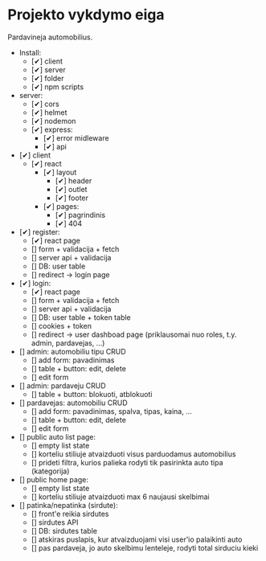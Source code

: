 # Projekto vykdymo eiga

Pardavineja automobilius.

-   Install:
    - [✔]  client
    - [✔]  server
    - [✔]  folder
    - [✔]  npm scripts
-   server:
    - [✔]  cors
    - [✔]  helmet
    - [✔]  nodemon
    - [✔]  express:
        - [✔]  error midleware
        - [✔]  api
- [✔]  client
    - [✔]  react
        - [✔]  layout
            - [✔]  header
            - [✔]  outlet
            - [✔]  footer
        - [✔]  pages:
            - [✔]  pagrindinis
            - [✔]  404
- [✔]  register:
    - [✔]  react page
    - []  form + validacija + fetch
    - []  server api + validacija
    - []  DB: user table
    - []  redirect -> login page
- [✔]  login:
    - [✔]  react page
    - []  form + validacija + fetch
    - []  server api + validacija
    - []  DB: user table + token table
    - []  cookies + token
    - []  redirect -> user dashboad page (priklausomai nuo roles, t.y. admin, pardavejas, ...)
- []  admin: automobiliu tipu CRUD
    - []  add form: pavadinimas
    - []  table + button: edit, delete
    - []  edit form
- []  admin: pardaveju CRUD
    - []  table + button: blokuoti, atblokuoti
- []  pardavejas: automobiliu CRUD
    - []  add form: pavadinimas, spalva, tipas, kaina, ...
    - []  table + button: edit, delete
    - []  edit form
- []  public auto list page:
    - []  empty list state
    - []  korteliu stiliuje atvaizduoti visus parduodamus automobilius
    - []  prideti filtra, kurios palieka rodyti tik pasirinkta auto tipa (kategorija)
- []  public home page:
    - []  empty list state
    - []  korteliu stiliuje atvaizduoti max 6 naujausi skelbimai
- []  patinka/nepatinka (sirdute):
    - []  front'e reikia sirdutes
    - []  sirdutes API
    - []  DB: sirdutes table
    - []  atskiras puslapis, kur atvaizduojami visi user'io palaikinti auto
    - []  pas pardaveja, jo auto skelbimu lenteleje, rodyti total sirduciu kieki